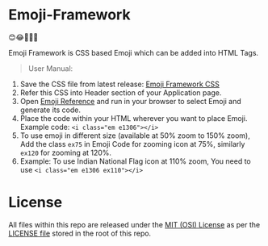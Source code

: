 # Emoji-Framework
😊😂🤔🎉🎊

Emoji Framework is CSS based Emoji which can be added into HTML Tags. 
> User Manual:

1. Save the CSS file from latest release: [Emoji Framework CSS](https://github.com/BipulRaman/Emoji-Framework/releases/latest)
2. Refer this CSS into Header section of your Application page.
3. Open [Emoji Reference](https://www.bipul.in/Emoji-Framework) and run in your browser to select Emoji and generate its code. 
4. Place the code within your HTML wherever you want to place Emoji. Example code: `<i class="em e1306"></i>`
5. To use emoji in different size (available at 50% zoom to 150% zoom), Add the class `ex75` in Emoji Code for zooming icon at 75%, similarly `ex120` for zooming at 120%. 
6. Example: To use Indian National Flag icon at 110% zoom, You need to use `<i class="em e1306 ex110"></i>`

# License
All files within this repo are released under the [MIT (OSI) License]( https://en.wikipedia.org/wiki/MIT_License) as per the [LICENSE file](./LICENSE) stored in the root of this repo. 
